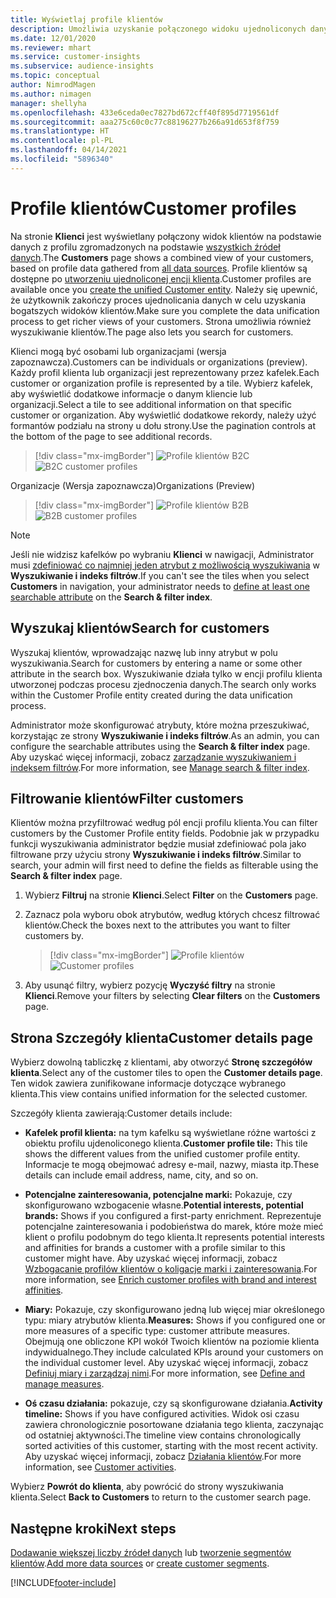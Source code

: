 ```yaml
---
title: Wyświetlaj profile klientów
description: Umożliwia uzyskanie połączonego widoku ujednoliconych danych klienta.
ms.date: 12/01/2020
ms.reviewer: mhart
ms.service: customer-insights
ms.subservice: audience-insights
ms.topic: conceptual
author: NimrodMagen
ms.author: nimagen
manager: shellyha
ms.openlocfilehash: 433e6ceda0ec7827bd672cff40f895d7719561df
ms.sourcegitcommit: aaa275c60c0c77c88196277b266a91d653f8f759
ms.translationtype: HT
ms.contentlocale: pl-PL
ms.lasthandoff: 04/14/2021
ms.locfileid: "5896340"
---
```

# <a name="customer-profiles"></a><span data-ttu-id="d7c49-103">Profile klientów</span><span class="sxs-lookup"><span data-stu-id="d7c49-103">Customer profiles</span></span>

<span data-ttu-id="d7c49-104">Na stronie **Klienci** jest wyświetlany połączony widok klientów na podstawie danych z profilu zgromadzonych na podstawie [wszystkich źródeł danych](data-sources.md).</span><span class="sxs-lookup"><span data-stu-id="d7c49-104">The **Customers** page shows a combined view of your customers, based on profile data gathered from [all data sources](data-sources.md).</span></span> <span data-ttu-id="d7c49-105">Profile klientów są dostępne po [utworzeniu ujednoliconej encji klienta](data-unification.md).</span><span class="sxs-lookup"><span data-stu-id="d7c49-105">Customer profiles are available once you [create the unified Customer entity](data-unification.md).</span></span> <span data-ttu-id="d7c49-106">Należy się upewnić, że użytkownik zakończy proces ujednolicania danych w celu uzyskania bogatszych widoków klientów.</span><span class="sxs-lookup"><span data-stu-id="d7c49-106">Make sure you complete the data unification process to get richer views of your customers.</span></span> <span data-ttu-id="d7c49-107">Strona umożliwia również wyszukiwanie klientów.</span><span class="sxs-lookup"><span data-stu-id="d7c49-107">The page also lets you search for customers.</span></span>

<span data-ttu-id="d7c49-108">Klienci mogą być osobami lub organizacjami (wersja zapoznawcza).</span><span class="sxs-lookup"><span data-stu-id="d7c49-108">Customers can be individuals or organizations (preview).</span></span> <span data-ttu-id="d7c49-109">Każdy profil klienta lub organizacji jest reprezentowany przez kafelek.</span><span class="sxs-lookup"><span data-stu-id="d7c49-109">Each customer or organization profile is represented by a tile.</span></span> <span data-ttu-id="d7c49-110">Wybierz kafelek, aby wyświetlić dodatkowe informacje o danym kliencie lub organizacji.</span><span class="sxs-lookup"><span data-stu-id="d7c49-110">Select a tile to see additional information on that specific customer or organization.</span></span> <span data-ttu-id="d7c49-111">Aby wyświetlić dodatkowe rekordy, należy użyć formantów podziału na strony u dołu strony.</span><span class="sxs-lookup"><span data-stu-id="d7c49-111">Use the pagination controls at the bottom of the page to see additional records.</span></span>

> [!div class="mx-imgBorder"] 
> <span data-ttu-id="d7c49-112">![Profile klientów B2C](media/profiles-customers.png "Profile klientów B2C")</span><span class="sxs-lookup"><span data-stu-id="d7c49-112">![B2C customer profiles](media/profiles-customers.png "B2C customer profiles")</span></span>

<span data-ttu-id="d7c49-113">Organizacje (Wersja zapoznawcza)</span><span class="sxs-lookup"><span data-stu-id="d7c49-113">Organizations (Preview)</span></span>
> [!div class="mx-imgBorder"] 
> <span data-ttu-id="d7c49-114">![Profile klientów B2B](media/profile-customers-b2b.png "Profile klientów B2B")</span><span class="sxs-lookup"><span data-stu-id="d7c49-114">![B2B customer profiles](media/profile-customers-b2b.png "B2B customer profiles")</span></span>

> [!NOTE]
> <span data-ttu-id="d7c49-115">Jeśli nie widzisz kafelków po wybraniu **Klienci** w nawigacji, Administrator musi [zdefiniować co najmniej jeden atrybut z możliwością wyszukiwania](search-filter-index.md) w **Wyszukiwanie i indeks filtrów**.</span><span class="sxs-lookup"><span data-stu-id="d7c49-115">If you can't see the tiles when you select **Customers** in navigation, your administrator needs to [define at least one searchable attribute](search-filter-index.md) on the **Search & filter index**.</span></span>

## <a name="search-for-customers"></a><span data-ttu-id="d7c49-116">Wyszukaj klientów</span><span class="sxs-lookup"><span data-stu-id="d7c49-116">Search for customers</span></span>

<span data-ttu-id="d7c49-117">Wyszukaj klientów, wprowadzając nazwę lub inny atrybut w polu wyszukiwania.</span><span class="sxs-lookup"><span data-stu-id="d7c49-117">Search for customers by entering a name or some other attribute in the search box.</span></span> <span data-ttu-id="d7c49-118">Wyszukiwanie działa tylko w encji profilu klienta utworzonej podczas procesu zjednoczenia danych.</span><span class="sxs-lookup"><span data-stu-id="d7c49-118">The search only works within the Customer Profile entity created during the data unification process.</span></span>

<span data-ttu-id="d7c49-119">Administrator może skonfigurować atrybuty, które można przeszukiwać, korzystając ze strony **Wyszukiwanie i indeks filtrów**.</span><span class="sxs-lookup"><span data-stu-id="d7c49-119">As an admin, you can configure the searchable attributes using the **Search & filter index** page.</span></span> <span data-ttu-id="d7c49-120">Aby uzyskać więcej informacji, zobacz [zarządzanie wyszukiwaniem i indeksem filtrów](search-filter-index.md).</span><span class="sxs-lookup"><span data-stu-id="d7c49-120">For more information, see [Manage search & filter index](search-filter-index.md).</span></span>

## <a name="filter-customers"></a><span data-ttu-id="d7c49-121">Filtrowanie klientów</span><span class="sxs-lookup"><span data-stu-id="d7c49-121">Filter customers</span></span>

<span data-ttu-id="d7c49-122">Klientów można przyfiltrować według pól encji profilu klienta.</span><span class="sxs-lookup"><span data-stu-id="d7c49-122">You can filter customers by the Customer Profile entity fields.</span></span> <span data-ttu-id="d7c49-123">Podobnie jak w przypadku funkcji wyszukiwania administrator będzie musiał zdefiniować pola jako filtrowane przy użyciu strony **Wyszukiwanie i indeks filtrów**.</span><span class="sxs-lookup"><span data-stu-id="d7c49-123">Similar to search, your admin will first need to define the fields as filterable using the **Search & filter index** page.</span></span>

1. <span data-ttu-id="d7c49-124">Wybierz **Filtruj** na stronie **Klienci**.</span><span class="sxs-lookup"><span data-stu-id="d7c49-124">Select **Filter** on the **Customers** page.</span></span>

2. <span data-ttu-id="d7c49-125">Zaznacz pola wyboru obok atrybutów, według których chcesz filtrować klientów.</span><span class="sxs-lookup"><span data-stu-id="d7c49-125">Check the boxes next to the attributes you want to filter customers by.</span></span>

   > [!div class="mx-imgBorder"] 
   > <span data-ttu-id="d7c49-126">![Profile klientów](media/profiles-customers3.png "Profile klientów")</span><span class="sxs-lookup"><span data-stu-id="d7c49-126">![Customer profiles](media/profiles-customers3.png "Customer profiles")</span></span>

3. <span data-ttu-id="d7c49-127">Aby usunąć filtry, wybierz pozycję **Wyczyść filtry** na stronie **Klienci**.</span><span class="sxs-lookup"><span data-stu-id="d7c49-127">Remove your filters by selecting **Clear filters** on the **Customers** page.</span></span>

##  <a name="customer-details-page"></a><span data-ttu-id="d7c49-128">Strona Szczegóły klienta</span><span class="sxs-lookup"><span data-stu-id="d7c49-128">Customer details page</span></span>

<span data-ttu-id="d7c49-129">Wybierz dowolną tabliczkę z klientami, aby otworzyć **Stronę szczegółów klienta**.</span><span class="sxs-lookup"><span data-stu-id="d7c49-129">Select any of the customer tiles to open the **Customer details page**.</span></span> <span data-ttu-id="d7c49-130">Ten widok zawiera zunifikowane informacje dotyczące wybranego klienta.</span><span class="sxs-lookup"><span data-stu-id="d7c49-130">This view contains unified information for the selected customer.</span></span>

<span data-ttu-id="d7c49-131">Szczegóły klienta zawierają:</span><span class="sxs-lookup"><span data-stu-id="d7c49-131">Customer details include:</span></span>

-   <span data-ttu-id="d7c49-132">**Kafelek profil klienta:** na tym kafelku są wyświetlane różne wartości z obiektu profilu ujdenoliconego klienta.</span><span class="sxs-lookup"><span data-stu-id="d7c49-132">**Customer profile tile:** This tile shows the different values from the unified customer profile entity.</span></span> <span data-ttu-id="d7c49-133">Informacje te mogą obejmować adresy e-mail, nazwy, miasta itp.</span><span class="sxs-lookup"><span data-stu-id="d7c49-133">These details can include email address, name, city, and so on.</span></span> 

-   <span data-ttu-id="d7c49-134">**Potencjalne zainteresowania, potencjalne marki:** Pokazuje, czy skonfigurowano wzbogacenie własne.</span><span class="sxs-lookup"><span data-stu-id="d7c49-134">**Potential interests, potential brands:** Shows if you configured a first-party enrichment.</span></span> <span data-ttu-id="d7c49-135">Reprezentuje potencjalne zainteresowania i podobieństwa do marek, które może mieć klient o profilu podobnym do tego klienta.</span><span class="sxs-lookup"><span data-stu-id="d7c49-135">It represents potential interests and affinities for brands a customer with a profile similar to this customer might have.</span></span> <span data-ttu-id="d7c49-136">Aby uzyskać więcej informacji, zobacz [Wzbogacanie profilów klientów o koligacje marki i zainteresowania](enrichment-microsoft.md).</span><span class="sxs-lookup"><span data-stu-id="d7c49-136">For more information, see [Enrich customer profiles with brand and interest affinities](enrichment-microsoft.md).</span></span>

-   <span data-ttu-id="d7c49-137">**Miary:** Pokazuje, czy skonfigurowano jedną lub więcej miar określonego typu: miary atrybutów klienta.</span><span class="sxs-lookup"><span data-stu-id="d7c49-137">**Measures:** Shows if you configured one or more measures of a specific type: customer attribute measures.</span></span> <span data-ttu-id="d7c49-138">Obejmują one obliczone KPI wokół Twoich klientów na poziomie klienta indywidualnego.</span><span class="sxs-lookup"><span data-stu-id="d7c49-138">They include calculated KPIs around your customers on the individual customer level.</span></span> <span data-ttu-id="d7c49-139">Aby uzyskać więcej informacji, zobacz [Definiuj miary i zarządzaj nimi](measures.md).</span><span class="sxs-lookup"><span data-stu-id="d7c49-139">For more information, see [Define and manage measures](measures.md).</span></span>

-   <span data-ttu-id="d7c49-140">**Oś czasu działania:** pokazuje, czy są skonfigurowane działania.</span><span class="sxs-lookup"><span data-stu-id="d7c49-140">**Activity timeline:** Shows if you have configured activities.</span></span> <span data-ttu-id="d7c49-141">Widok osi czasu zawiera chronologicznie posortowane działania tego klienta, zaczynając od ostatniej aktywności.</span><span class="sxs-lookup"><span data-stu-id="d7c49-141">The timeline view contains chronologically sorted activities of this customer, starting with the most recent activity.</span></span> <span data-ttu-id="d7c49-142">Aby uzyskać więcej informacji, zobacz [Działania klientów](activities.md).</span><span class="sxs-lookup"><span data-stu-id="d7c49-142">For more information, see [Customer activities](activities.md).</span></span>

<span data-ttu-id="d7c49-143">Wybierz **Powrót do klienta**, aby powrócić do strony wyszukiwania klienta.</span><span class="sxs-lookup"><span data-stu-id="d7c49-143">Select **Back to Customers** to return to the customer search page.</span></span>

## <a name="next-steps"></a><span data-ttu-id="d7c49-144">Następne kroki</span><span class="sxs-lookup"><span data-stu-id="d7c49-144">Next steps</span></span>

<span data-ttu-id="d7c49-145">[Dodawanie większej liczby źródeł danych](data-sources.md) lub [tworzenie segmentów klientów](segments.md).</span><span class="sxs-lookup"><span data-stu-id="d7c49-145">[Add more data sources](data-sources.md) or [create customer segments](segments.md).</span></span>


[!INCLUDE[footer-include](../includes/footer-banner.md)]